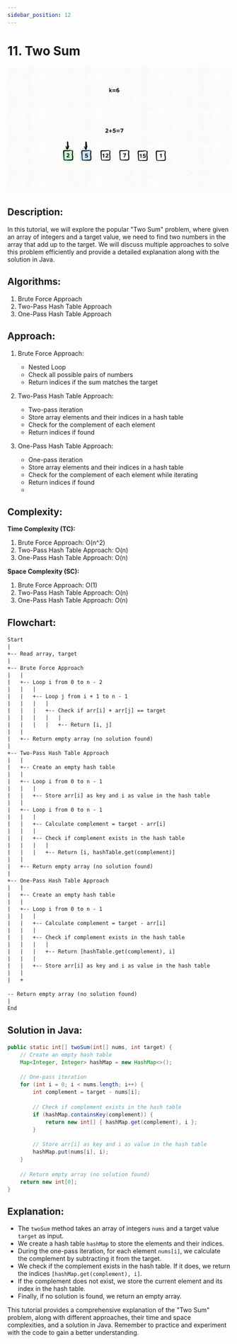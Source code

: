 ```yaml
---
sidebar_position: 12
---
```


# 11. Two Sum

![Two Sum](./img/twosum.gif)

## Description:
In this tutorial, we will explore the popular "Two Sum" problem, where given an array of integers and a target value, we need to find two numbers in the array that add up to the target. We will discuss multiple approaches to solve this problem efficiently and provide a detailed explanation along with the solution in Java.

## Algorithms:
1. Brute Force Approach
2. Two-Pass Hash Table Approach
3. One-Pass Hash Table Approach

## Approach:
1. Brute Force Approach:
   - Nested Loop
   - Check all possible pairs of numbers
   - Return indices if the sum matches the target
   
2. Two-Pass Hash Table Approach:
   - Two-pass iteration
   - Store array elements and their indices in a hash table
   - Check for the complement of each element
   - Return indices if found
   
3. One-Pass Hash Table Approach:
   - One-pass iteration
   - Store array elements and their indices in a hash table
   - Check for the complement of each element while iterating
   - Return indices if found
   - 
## Complexity:

**Time Complexity (TC):**
1. Brute Force Approach: O(n^2)
2. Two-Pass Hash Table Approach: O(n)
3. One-Pass Hash Table Approach: O(n)

**Space Complexity (SC):**
1. Brute Force Approach: O(1)
2. Two-Pass Hash Table Approach: O(n)
3. One-Pass Hash Table Approach: O(n)

## Flowchart:
```
Start
|
+-- Read array, target
|
+-- Brute Force Approach
|   |
|   +-- Loop i from 0 to n - 2
|   |   |
|   |   +-- Loop j from i + 1 to n - 1
|   |   |   |
|   |   |   +-- Check if arr[i] + arr[j] == target
|   |   |   |   |
|   |   |   |   +-- Return [i, j]
|   |
|   +-- Return empty array (no solution found)
|
+-- Two-Pass Hash Table Approach
|   |
|   +-- Create an empty hash table
|   |
|   +-- Loop i from 0 to n - 1
|   |   |
|   |   +-- Store arr[i] as key and i as value in the hash table
|   |
|   +-- Loop i from 0 to n - 1
|   |   |
|   |   +-- Calculate complement = target - arr[i]
|   |   |
|   |   +-- Check if complement exists in the hash table
|   |   |   |
|   |   |   +-- Return [i, hashTable.get(complement)]
|   |
|   +-- Return empty array (no solution found)
|
+-- One-Pass Hash Table Approach
|   |
|   +-- Create an empty hash table
|   |
|   +-- Loop i from 0 to n - 1
|   |   |
|   |   +-- Calculate complement = target - arr[i]
|   |   |
|   |   +-- Check if complement exists in the hash table
|   |   |   |
|   |   |   +-- Return [hashTable.get(complement), i]
|   |   |
|   |   +-- Store arr[i] as key and i as value in the hash table
|   |
|   +

-- Return empty array (no solution found)
|
End
```

## Solution in Java:
```java
public static int[] twoSum(int[] nums, int target) {
    // Create an empty hash table
    Map<Integer, Integer> hashMap = new HashMap<>();

    // One-pass iteration
    for (int i = 0; i < nums.length; i++) {
        int complement = target - nums[i];

        // Check if complement exists in the hash table
        if (hashMap.containsKey(complement)) {
            return new int[] { hashMap.get(complement), i };
        }

        // Store arr[i] as key and i as value in the hash table
        hashMap.put(nums[i], i);
    }

    // Return empty array (no solution found)
    return new int[0];
}
```

## Explanation:
- The `twoSum` method takes an array of integers `nums` and a target value `target` as input.
- We create a hash table `hashMap` to store the elements and their indices.
- During the one-pass iteration, for each element `nums[i]`, we calculate the complement by subtracting it from the target.
- We check if the complement exists in the hash table. If it does, we return the indices `[hashMap.get(complement), i]`.
- If the complement does not exist, we store the current element and its index in the hash table.
- Finally, if no solution is found, we return an empty array.

This tutorial provides a comprehensive explanation of the "Two Sum" problem, along with different approaches, their time and space complexities, and a solution in Java. Remember to practice and experiment with the code to gain a better understanding.